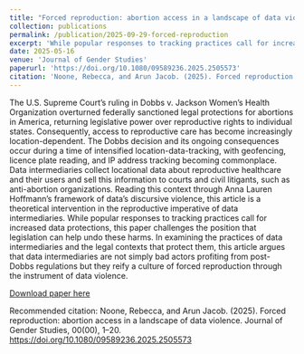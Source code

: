```yaml
---
title: "Forced reproduction: abortion access in a landscape of data violence"
collection: publications
permalink: /publication/2025-09-29-forced-reproduction
excerpt: 'While popular responses to tracking practices call for increased data protections, this paper challenges the position that legislation can help undo these harms. In examining the practices of data intermediaries and the legal contexts that protect them, this article argues that data intermediaries are not simply bad actors profiting from post-Dobbs regulations but they reify a culture of forced reproduction through the instrument of data violence.'
date: 2025-05-16
venue: 'Journal of Gender Studies'
paperurl: 'https://doi.org/10.1080/09589236.2025.2505573'
citation: 'Noone, Rebecca, and Arun Jacob. (2025). Forced reproduction: abortion access in a landscape of data violence. Journal of Gender Studies, 00(00), 1–20. https://doi.org/10.1080/09589236.2025.2505573'
---
```

The U.S. Supreme Court’s ruling in Dobbs v. Jackson Women’s Health Organization overturned federally sanctioned legal protections for abortions in America, returning legislative power over reproductive rights to individual states. Consequently, access to reproductive care has become increasingly location-dependent. The Dobbs decision and its ongoing consequences occur during a time of intensified location-data-tracking, with geofencing, licence plate reading, and IP address tracking becoming commonplace. Data intermediaries collect locational data about reproductive healthcare and their users and sell this information to courts and civil litigants, such as anti-abortion organizations. Reading this context through Anna Lauren Hoffmann’s framework of data’s discursive violence, this article is a theoretical intervention in the reproductive imperative of data intermediaries. While popular responses to tracking practices call for increased data protections, this paper challenges the position that legislation can help undo these harms. In examining the practices of data intermediaries and the legal contexts that protect them, this article argues that data intermediaries are not simply bad actors profiting from post-Dobbs regulations but they reify a culture of forced reproduction through the instrument of data violence.
 
[Download paper here](https://www.tandfonline.com/doi/full/10.1080/09589236.2025.2505573)

Recommended citation: Noone, Rebecca, and Arun Jacob. (2025). Forced reproduction: abortion access in a landscape of data violence. Journal of Gender Studies, 00(00), 1–20. https://doi.org/10.1080/09589236.2025.2505573
